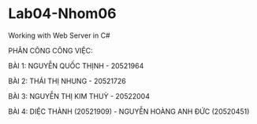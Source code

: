 # Lab04-Nhom06
Working with Web Server in C#

PHÂN CÔNG CÔNG VIỆC: 

BÀI 1: NGUYỄN QUỐC THỊNH - 20521964

BÀI 2: THÁI THỊ NHUNG - 20521726

BÀI 3: NGUYỄN THỊ KIM THUỲ - 20522004

BÀI 4: DIỆC THÀNH (20521909) - NGUYỄN HOÀNG ANH ĐỨC (20520451)
